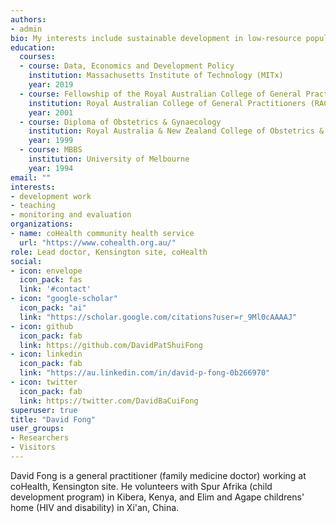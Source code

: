 ```yaml
---
authors:
- admin
bio: My interests include sustainable development in low-resource populations, teaching and the uses of monitoring and evaluation in clinical practice.
education:
  courses:
  - course: Data, Economics and Development Policy
    institution: Massachusetts Institute of Technology (MITx)
    year: 2019
  - course: Fellowship of the Royal Australian College of General Practice
    institution: Royal Australian College of General Practitioners (RACGP)
    year: 2001
  - course: Diploma of Obstetrics & Gynaecology
    institution: Royal Australia & New Zealand College of Obstetrics & Gynaecology (RANZCOG)
    year: 1999
  - course: MBBS
    institution: University of Melbourne
    year: 1994
email: ""
interests:
- development work
- teaching
- monitoring and evaluation
organizations:
- name: coHealth community health service
  url: "https://www.cohealth.org.au/"
role: Lead doctor, Kensington site, coHealth
social:
- icon: envelope
  icon_pack: fas
  link: '#contact'
- icon: "google-scholar"
  icon_pack: "ai"
  link: "https://scholar.google.com/citations?user=r_9Ml0cAAAAJ"
- icon: github
  icon_pack: fab
  link: https://github.com/DavidPatShuiFong
- icon: linkedin
  icon_pack: fab
  link: "https://au.linkedin.com/in/david-p-fong-0b266970"
- icon: twitter
  icon_pack: fab
  link: https://twitter.com/DavidBaCuiFong
superuser: true
title: "David Fong"
user_groups:
- Researchers
- Visitors
---
```


David Fong is a general practitioner (family medicine doctor) working at coHealth, Kensington site. He volunteers with Spur Afrika (child development program) in Kibera, Kenya, and Elim and Agape childrens' home (HIV and disability) in Xi'an, China.
